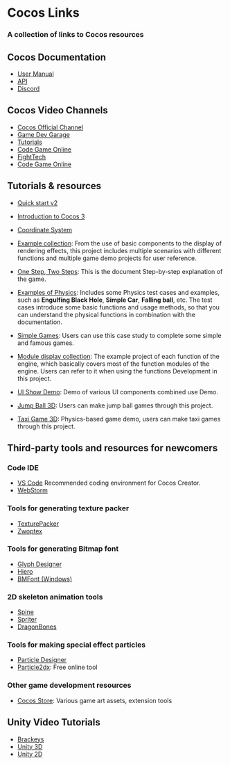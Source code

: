 # Cocos Links

### A collection of links to Cocos resources

## Cocos Documentation

 - [User Manual](https://docs.cocos.com/creator/manual/en/)
 - [API](https://docs.cocos.com/creator/api/en/)
 - [Discord](https://discord.com/channels/634690911896469525/)

## Cocos Video Channels

- [Cocos Official Channel](https://www.youtube.com/channel/UCAsPLdpiAQbFuYqiZvi0P5A)
- [Game Dev Garage](https://www.youtube.com/playlist?list=PLfnPxy7s0Q_hqcjpzEXugpFgE_5XTZ3Ho)
- [Tutorials](https://www.youtube.com/c/lwiimbokasweshi/playlists)
- [Code Game Online](https://www.youtube.com/channel/UCgCgC78lu_Riuvi-RRX9IvA)
- [FightTech](https://www.youtube.com/c/FightTechvn/playlists)
- [Code Game Online](https://www.youtube.com/playlist?list=PLHqdQigBiSj-X3HNg4BSjWKFKc9OpHWnT)

## Tutorials & resources
  - [Quick start v2](https://www.youtube.com/playlist?list=PLbvpmJKjO3ND836qboES-2CbL8krUT6ll)
  - [Introduction to Cocos 3](https://www.youtube.com/playlist?list=PLbvpmJKjO3NDv_eb6vlN70Zo-pdAv8MNW) 
  - [Coordinate System](https://discuss.cocos2d-x.org/t/understanding-the-principles-of-the-coordinate-system/54108)

  - [Example collection](https://github.com/cocos-creator/example-3d): From the use of basic components to the display of rendering effects, this project includes multiple scenarios with different functions and multiple game demo projects for user reference.
  - [One Step, Two Steps](https://github.com/cocos-creator/tutorial-mind-your-step-3d): This is the document Step-by-step explanation of the game.
  - [Examples of Physics](https://github.com/cocos-creator/example-3d/tree/v3.6/physics-3d): Includes some Physics test cases and examples, such as **Engulfing Black Hole**, **Simple Car**, **Falling ball**, etc. The test cases introduce some basic functions and usage methods, so that you can understand the physical functions in combination with the documentation.
  - [Simple Games](https://github.com/cocos-creator/example-3d/tree/v3.6/simple-games): Users can use this case study to complete some simple and famous games.
  - [Module display collection](https://github.com/cocos/cocos-test-projects): The example project of each function of the engine, which basically covers most of the function modules of the engine. Users can refer to it when using the functions Development in this project.
  - [UI Show Demo](https://github.com/cocos/cocos-example-ui/): Demo of various UI components combined use Demo.
  - [Jump Ball 3D](https://github.com/cocos/cocos-example-ball): Users can make jump ball games through this project.
  - [Taxi Game 3D](https://github.com/cocos/cocos-tutorial-taxi-game): Physics-based game demo, users can make taxi games through this project.

## Third-party tools and resources for newcomers

### Code IDE

- [VS Code](https://code.visualstudio.com/) Recommended coding environment for Cocos Creator.
- [WebStorm](https://www.jetbrains.com/webstorm/)

### Tools for generating texture packer

- [TexturePacker](https://www.codeandweb.com/texturepacker)
- [Zwoptex](https://zwopple.com/zwoptex/)

### Tools for generating Bitmap font

- [Glyph Designer](https://71squared.com/glyphdesigner)
- [Hiero](https://github.com/libgdx/libgdx/wiki/Hiero)
- [BMFont (Windows)](http://www.angelcode.com/products/bmfont/)

### 2D skeleton animation tools

- [Spine](http://www.esotericsoftware.com)
- [Spriter](http://brashmonkey.com/)
- [DragonBones](http://dragonbones.github.io/)

### Tools for making special effect particles

- [Particle Designer](http://particledesigner.71squared.com/)
- [Particle2dx](http://www.effecthub.com/particle2dx): Free online tool

### Other game development resources

- [Cocos Store](https://store.cocos.com/): Various game art assets, extension tools

## Unity Video Tutorials

- [Brackeys](https://www.youtube.com/c/Brackeys/playlists)
- [Unity 3D](https://www.gamedev.tv/courses/1111834)
- [Unity 2D](https://www.gamedev.tv/courses/1394720)
